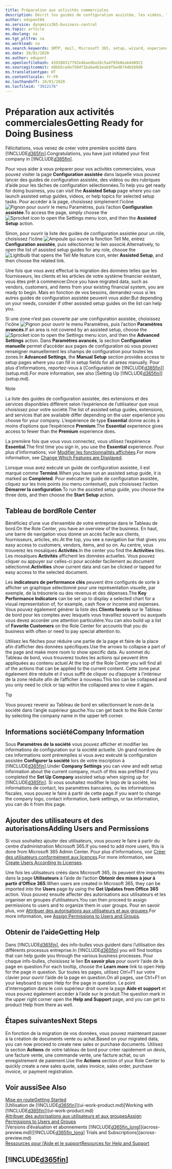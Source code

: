 ```yaml
---
title: Préparation aux activités commerciales
description: Décrit les guides de configuration assistée, les vidéos, les rubriques d’aide, et les pages à utiliser pour vous préparer à faire des affaires dans Business Central.
author: edupont04
ms.service: dynamics365-business-central
ms.topic: article
ms.devlang: na
ms.tgt_pltfrm: na
ms.workload: na
ms.search.keywords: SMTP, mail, Microsoft 365, setup, wizard, experience
ms.date: 10/01/2020
ms.author: edupont
ms.openlocfilehash: 439280317792e4baedba18c5a4f05b8eab440921
ms.sourcegitcommit: ddbb5cede750df1baba4b3eab8fbed6744b5b9d6
ms.translationtype: HT
ms.contentlocale: fr-FR
ms.lasthandoff: 10/01/2020
ms.locfileid: "3912176"
---
```

# <a name="getting-ready-for-doing-business"></a><span data-ttu-id="82b79-103">Préparation aux activités commerciales</span><span class="sxs-lookup"><span data-stu-id="82b79-103">Getting Ready for Doing Business</span></span>

<span data-ttu-id="82b79-104">Félicitations, vous venez de créer votre première société dans [!INCLUDE[d365fin](includes/d365fin_md.md)].</span><span class="sxs-lookup"><span data-stu-id="82b79-104">Congratulations, you have just initiated your first company in [!INCLUDE[d365fin](includes/d365fin_md.md)].</span></span>

<span data-ttu-id="82b79-105">Pour vous aider à vous préparer pour vos activités commerciales, vous pouvez visiter la page **Configuration assistée** dans laquelle vous pouvez lancer des guides de configuration assistée, des vidéos ou des rubriques d’aide pour les tâches de configuration sélectionnées.</span><span class="sxs-lookup"><span data-stu-id="82b79-105">To help you get ready for doing business, you can visit the **Assisted Setup** page where you can launch assisted setup guides, videos, or help topics for selected setup tasks.</span></span> <span data-ttu-id="82b79-106">Pour accéder à la page, choisissez simplement l’icône ![Pignon pour ouvrir le menu Paramètres](media/ui-experience/settings_icon_small.png), puis l’action **Configuration assistée**.</span><span class="sxs-lookup"><span data-stu-id="82b79-106">To access the page, simply choose the ![Sprocket icon to open the Settings menu](media/ui-experience/settings_icon_small.png) icon, and then the **Assisted Setup** action.</span></span>

<span data-ttu-id="82b79-107">Sinon, pour ouvrir la liste des guides de configuration assistée pour un rôle, choisissez l’icône ![Ampoule qui ouvre la fonction Tell Me](media/ui-search/search_small.png "Dites-moi ce que vous voulez faire"), entrez **Configuration assistée**, puis sélectionnez le lien associé.</span><span class="sxs-lookup"><span data-stu-id="82b79-107">Alternatively, to open the list of assisted setup guides for any role, choose the ![Lightbulb that opens the Tell Me feature](media/ui-search/search_small.png "Tell me what you want to do") icon, enter **Assisted Setup**, and then choose the related link.</span></span>

<span data-ttu-id="82b79-108">Une fois que vous avez effectué la migration des données telles que les fournisseurs, les clients et les articles de votre système financier existant, vous êtes prêt à commencer.</span><span class="sxs-lookup"><span data-stu-id="82b79-108">Once you have migrated data, such as vendors, customers, and items from your existing financial system, you are ready to begin.</span></span> <span data-ttu-id="82b79-109">Mais en fonction de vos besoins, demandez-vous si les autres guides de configuration assistée peuvent vous aider.</span><span class="sxs-lookup"><span data-stu-id="82b79-109">But depending on your needs, consider if other assisted setup guides on the list can help you.</span></span>

<span data-ttu-id="82b79-110">Si une zone n’est pas couverte par une configuration assistée, choisissez l’icône ![Pignon pour ouvrir le menu Paramètres](media/ui-experience/settings_icon_small.png), puis l’action **Paramètres avancés**.</span><span class="sxs-lookup"><span data-stu-id="82b79-110">If an area is not covered by an assisted setup, choose the ![Sprocket icon to open the Settings menu](media/ui-experience/settings_icon_small.png) icon, and then the **Advanced Settings** action.</span></span> <span data-ttu-id="82b79-111">Dans **Paramètres avancés**, la section **Configuration manuelle** permet d’accéder aux pages de configuration où vous pouvez renseigner manuellement les champs de configuration pour toutes les zones.</span><span class="sxs-lookup"><span data-stu-id="82b79-111">In **Advanced Settings**, the **Manual Setup** section provides access to setup pages where you can fill in setup fields for all areas manually.</span></span> <span data-ttu-id="82b79-112">Pour plus d’informations, reportez-vous à [Configuration de [!INCLUDE[d365fin](includes/d365fin_md.md)]](setup.md).</span><span class="sxs-lookup"><span data-stu-id="82b79-112">For more information, see also [Setting Up [!INCLUDE[d365fin](includes/d365fin_md.md)]](setup.md).</span></span>

> [!NOTE]  
> <span data-ttu-id="82b79-113">La liste des guides de configuration assistée, des extensions et des services disponibles diffèrent selon l’expérience de l’utilisateur que vous choisissez pour votre société.</span><span class="sxs-lookup"><span data-stu-id="82b79-113">The list of assisted setup guides, extensions, and services that are available differ depending on the user experience you choose for your company.</span></span> <span data-ttu-id="82b79-114">L’expérience de type **Essential** donne accès à moins d’options que l’expérience **Premium**.</span><span class="sxs-lookup"><span data-stu-id="82b79-114">The **Essential** experience gives access to fewer than the **Premium** experience does.</span></span>
>
> <span data-ttu-id="82b79-115">La première fois que vous vous connectez, vous utilisez l’expérience **Essential**.</span><span class="sxs-lookup"><span data-stu-id="82b79-115">The first time you sign in, you use the **Essential** experience.</span></span> <span data-ttu-id="82b79-116">Pour plus d’informations, voir [Modifier les fonctionnalités affichées](ui-experiences.md).</span><span class="sxs-lookup"><span data-stu-id="82b79-116">For more information, see [Change Which Features are Displayed](ui-experiences.md).</span></span>

<span data-ttu-id="82b79-117">Lorsque vous avez exécuté un guide de configuration assistée, il est marqué comme **Terminé**.</span><span class="sxs-lookup"><span data-stu-id="82b79-117">When you have run an assisted setup guide, it is marked as **Completed**.</span></span> <span data-ttu-id="82b79-118">Pour exécuter le guide de configuration assistée, cliquez sur les trois points (ou menu contextuel), puis choisissez l’action **Démarrer la configuration**.</span><span class="sxs-lookup"><span data-stu-id="82b79-118">To run the assisted setup guide, you choose the three dots, and then choose the **Start Setup** action.</span></span>

## <a name="role-center"></a><span data-ttu-id="82b79-119">Tableau de bord</span><span class="sxs-lookup"><span data-stu-id="82b79-119">Role Center</span></span>

<span data-ttu-id="82b79-120">Bénéficiez d’une vue d’ensemble de votre entreprise dans le Tableau de bord.</span><span class="sxs-lookup"><span data-stu-id="82b79-120">On the Role Center, you have an overview of the business.</span></span> <span data-ttu-id="82b79-121">En haut, une barre de navigation vous donne un accès facile aux clients, fournisseurs, articles, etc.</span><span class="sxs-lookup"><span data-stu-id="82b79-121">At the top, you see a navigation bar that gives you easy access to customers, vendors, items, and so on.</span></span> <span data-ttu-id="82b79-122">Au centre, vous trouverez les mosaïques **Activités**.</span><span class="sxs-lookup"><span data-stu-id="82b79-122">In the center you find the **Activities** tiles.</span></span> <span data-ttu-id="82b79-123">Les mosaïques **Activités** affichent les données actuelles. Vous pouvez cliquer ou appuyer sur celles-ci pour accéder facilement au document sélectionné.</span><span class="sxs-lookup"><span data-stu-id="82b79-123">**Activities** show current data and can be clicked or tapped for easy access to the selected document.</span></span>

<span data-ttu-id="82b79-124">Les **indicateurs de performance clés** peuvent être configurés de sorte à afficher un graphique sélectionné pour une représentation visuelle, par exemple, de la trésorerie ou des revenus et des dépenses.</span><span class="sxs-lookup"><span data-stu-id="82b79-124">The **Key Performance Indicators** can be set up to display a selected chart for a visual representation of, for example, cash flow or income and expenses.</span></span> <span data-ttu-id="82b79-125">Vous pouvez également générer la liste des **Clients favoris** sur le Tableau de bord pour les comptes avec lesquels vous travaillez souvent ou auxquels vous devez accorder une attention particulière.</span><span class="sxs-lookup"><span data-stu-id="82b79-125">You can also build up a list of **Favorite Customers** on the Role Center for accounts that you do business with often or need to pay special attention to.</span></span>

<span data-ttu-id="82b79-126">Utilisez les flèches pour réduire une partie de la page et faire de la place afin d’afficher des données spécifiques.</span><span class="sxs-lookup"><span data-stu-id="82b79-126">Use the arrows to collapse a part of the page and make more room to show specific data.</span></span> <span data-ttu-id="82b79-127">Au sommet du Tableau de bord, vous trouverez toutes les actions qui peuvent être appliquées au contenu actuel.</span><span class="sxs-lookup"><span data-stu-id="82b79-127">At the top of the Role Center you will find all of the actions that can be applied to the current content.</span></span> <span data-ttu-id="82b79-128">Cette zone peut également être réduite et il vous suffit de cliquer ou d’appuyer à l’intérieur de la zone réduite afin de l’afficher à nouveau.</span><span class="sxs-lookup"><span data-stu-id="82b79-128">This too can be collapsed and you only need to click or tap within the collapsed area to view it again.</span></span>

> [!TIP]  
> <span data-ttu-id="82b79-129">Vous pouvez revenir au Tableau de bord en sélectionnant le nom de la société dans l’angle supérieur gauche.</span><span class="sxs-lookup"><span data-stu-id="82b79-129">You can get back to the Role Center by selecting the company name in the upper left corner.</span></span>

## <a name="company-information"></a><span data-ttu-id="82b79-130">Informations société</span><span class="sxs-lookup"><span data-stu-id="82b79-130">Company Information</span></span>

<span data-ttu-id="82b79-131">Sous **Paramètres de la société** vous pouvez afficher et modifier les informations de configuration sur la société actuelle. Un grand nombre de ces informations sont préremplies si vous avez exécuté la configuration assistée **Configurer la société** lors de votre inscription à [!INCLUDE[d365fin](includes/d365fin_md.md)].</span><span class="sxs-lookup"><span data-stu-id="82b79-131">Under **Company Settings** you can view and edit setup information about the current company, much of this was prefilled if you completed the **Set Up Company** assisted setup when signing up for [!INCLUDE[d365fin](includes/d365fin_md.md)].</span></span> <span data-ttu-id="82b79-132">Si vous souhaitez modifier le logo de la société, les informations de contact, les paramètres bancaires, ou les informations fiscales, vous pouvez le faire à partir de cette page.</span><span class="sxs-lookup"><span data-stu-id="82b79-132">If you want to change the company logo, contact information, bank settings, or tax information, you can do it from this page.</span></span>  

## <a name="adding-users-and-permissions"></a><span data-ttu-id="82b79-133">Ajouter des utilisateurs et des autorisations</span><span class="sxs-lookup"><span data-stu-id="82b79-133">Adding Users and Permissions</span></span>

<span data-ttu-id="82b79-134">Si vous souhaitez ajouter des utilisateurs, vous pouvez le faire à partir du centre d’administration Microsoft 365.</span><span class="sxs-lookup"><span data-stu-id="82b79-134">If you need to add more users, this is done from Microsoft 365 Admin Center.</span></span> <span data-ttu-id="82b79-135">Pour plus d’informations, voir [Créer des utilisateurs conformément aux licences](ui-how-users-permissions.md).</span><span class="sxs-lookup"><span data-stu-id="82b79-135">For more information, see [Create Users According to Licenses](ui-how-users-permissions.md).</span></span>

<span data-ttu-id="82b79-136">Une fois les utilisateurs créés dans Microsoft 365, ils peuvent être importés dans la page **Utilisateurs** à l’aide de l’action **Obtenir des mises à jour à partir d’Office 365**.</span><span class="sxs-lookup"><span data-stu-id="82b79-136">When users are created in Microsoft 365, they can be imported into the **Users** page by using the **Get Updates from Office 365** action.</span></span> <span data-ttu-id="82b79-137">Vous pouvez ensuite affecter des autorisations aux utilisateurs et les organiser en groupes d’utilisateurs.</span><span class="sxs-lookup"><span data-stu-id="82b79-137">You can then proceed to assign permissions to users and to organize them in user groups.</span></span> <span data-ttu-id="82b79-138">Pour en savoir plus, voir [Attribuer des autorisations aux utilisateurs et aux groupes](ui-define-granular-permissions.md).</span><span class="sxs-lookup"><span data-stu-id="82b79-138">For more information, see [Assign Permissions to Users and Groups](ui-define-granular-permissions.md).</span></span>  

## <a name="getting-help"></a><span data-ttu-id="82b79-139">Obtenir de l’aide</span><span class="sxs-lookup"><span data-stu-id="82b79-139">Getting Help</span></span>

<span data-ttu-id="82b79-140">Dans [!INCLUDE[d365fin](includes/d365fin_md.md)], des info-bulles vous guident dans l’utilisation des différents processus entreprise.</span><span class="sxs-lookup"><span data-stu-id="82b79-140">In [!INCLUDE[d365fin](includes/d365fin_md.md)] you will find tooltips that can help guide you through the various business processes.</span></span> <span data-ttu-id="82b79-141">Pour chaque info-bulles, choisissez le lien **En savoir plus** pour ouvrir l’aide de la page en question.</span><span class="sxs-lookup"><span data-stu-id="82b79-141">For each tooltip, choose the **Learn more** link to open Help for the page in question.</span></span> <span data-ttu-id="82b79-142">Sur toutes les pages, utilisez Ctrl+F1 sur votre clavier pour ouvrir l’aide de la page en question.</span><span class="sxs-lookup"><span data-stu-id="82b79-142">On all pages, use Ctrl+F1 on your keyboard to open Help for the page in question.</span></span> <span data-ttu-id="82b79-143">Le point d’interrogation dans le coin supérieur droit ouvre la page **Aide et support** et vous pouvez également accéder à l’aide sur le produit.</span><span class="sxs-lookup"><span data-stu-id="82b79-143">The question mark in the upper right corner open the **Help and Support** page, and you can get to product Help from there as well.</span></span>

## <a name="next-steps"></a><span data-ttu-id="82b79-144">Étapes suivantes</span><span class="sxs-lookup"><span data-stu-id="82b79-144">Next Steps</span></span>

<span data-ttu-id="82b79-145">En fonction de la migration de vos données, vous pouvez maintenant passer à la création de documents vente ou achat.</span><span class="sxs-lookup"><span data-stu-id="82b79-145">Based on your migrated data, you can now proceed to create new sales or purchase documents.</span></span> <span data-ttu-id="82b79-146">Utilisez la section **Actions** de votre tableau de bord pour créer rapidement un devis, une facture vente, une commande vente, une facture achat, ou un enregistrement de paiement.</span><span class="sxs-lookup"><span data-stu-id="82b79-146">Use the **Actions** section of your Role Center to quickly create a new sales quote, sales invoice, sales order, purchase invoice, or payment registration.</span></span>

## <a name="see-also"></a><span data-ttu-id="82b79-147">Voir aussi</span><span class="sxs-lookup"><span data-stu-id="82b79-147">See Also</span></span>

[<span data-ttu-id="82b79-148">Mise en route</span><span class="sxs-lookup"><span data-stu-id="82b79-148">Getting Started</span></span>](product-get-started.md)  
<span data-ttu-id="82b79-149">[Utilisation de [!INCLUDE[d365fin](includes/d365fin_md.md)]](ui-work-product.md)</span><span class="sxs-lookup"><span data-stu-id="82b79-149">[Working with [!INCLUDE[d365fin](includes/d365fin_md.md)]](ui-work-product.md)</span></span>  
[<span data-ttu-id="82b79-150">Attribuer des autorisations aux utilisateurs et aux groupes</span><span class="sxs-lookup"><span data-stu-id="82b79-150">Assign Permissions to Users and Groups</span></span>](ui-define-granular-permissions.md)  
<span data-ttu-id="82b79-151">[Versions d’évaluation et abonnements [!INCLUDE[d365fin_long](includes/d365fin_long_md.md)]](across-preview.md)</span><span class="sxs-lookup"><span data-stu-id="82b79-151">[[!INCLUDE[d365fin_long](includes/d365fin_long_md.md)] Trials and Subscriptions](across-preview.md)</span></span>  
[<span data-ttu-id="82b79-152">Ressources pour l’Aide et le support</span><span class="sxs-lookup"><span data-stu-id="82b79-152">Resources for Help and Support</span></span>](product-help-and-support.md)  

## [!INCLUDE[d365fin](includes/free_trial_md.md)]  
